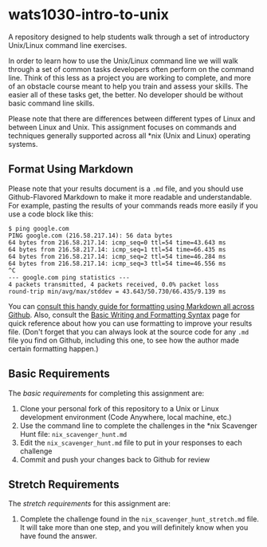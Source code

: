 # wats1030-intro-to-unix
A repository designed to help students walk through a set of introductory Unix/Linux command line exercises.

In order to learn how to use the Unix/Linux command line we will walk through a set of common tasks developers often perform on the command line. Think of this less as a project you are working to complete, and more of an obstacle course meant to help you train and assess your skills. The easier all of these tasks get, the better. No developer should be without basic command line skills.

Please note that there are differences between different types of Linux and between Linux and Unix. This assignment focuses on commands and techniques generally supported across all *nix (Unix and Linux) operating systems.

## Format Using Markdown
Please note that your results document is a `.md` file, and you should use Github-Flavored Markdown to make it more readable and understandable. For example, pasting the results of your commands reads more easily if you use a code block like this:

```
$ ping google.com
PING google.com (216.58.217.14): 56 data bytes
64 bytes from 216.58.217.14: icmp_seq=0 ttl=54 time=43.643 ms
64 bytes from 216.58.217.14: icmp_seq=1 ttl=54 time=66.435 ms
64 bytes from 216.58.217.14: icmp_seq=2 ttl=54 time=46.284 ms
64 bytes from 216.58.217.14: icmp_seq=3 ttl=54 time=46.556 ms
^C
--- google.com ping statistics ---
4 packets transmitted, 4 packets received, 0.0% packet loss
round-trip min/avg/max/stddev = 43.643/50.730/66.435/9.139 ms
```
You can [consult this handy guide for formatting using Markdown all across Github](https://guides.github.com/features/mastering-markdown/). Also, consult the [Basic Writing and Formatting Syntax](https://help.github.com/articles/basic-writing-and-formatting-syntax/) page for quick reference about how you can use formatting to improve your results file.  (Don't forget that you can always look at the source code for any `.md` file you find on Github, including this one, to see how the author made certain formatting happen.)

## Basic Requirements
The *basic requirements* for completing this assignment are:

1. Clone your personal fork of this repository to a Unix or Linux development environment (Code Anywhere, local machine, etc.)
2. Use the command line to complete the challenges in the *nix Scavenger Hunt file: `nix_scavenger_hunt.md`
3. Edit the `nix_scavenger_hunt.md` file to put in your responses to each challenge
4. Commit and push your changes back to Github for review

## Stretch Requirements
The *stretch requirements* for this assignment are:

1. Complete the challenge found in the `nix_scavenger_hunt_stretch.md` file. It will take more than one step, and you will definitely know when you have found the answer.
